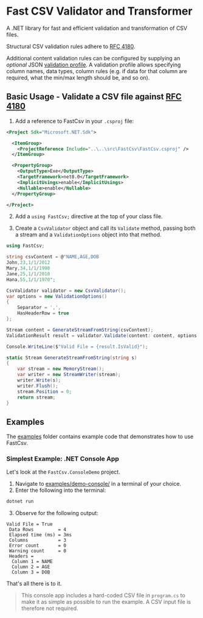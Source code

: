 # Fast CSV Validator and Transformer

A .NET library for fast and efficient validation and transformation of CSV files. 

Structural CSV validation rules adhere to [RFC 4180](https://www.rfc-editor.org/rfc/rfc4180). 

Additional content validation rules can be configured by supplying an *optional* JSON [validation profile](validator-config-schema.json). A validation profile allows specifying column names, data types, column rules (e.g. if data for that column are required, what the min/max length should be, and so on). 

## Basic Usage - Validate a CSV file against [RFC 4180](https://www.rfc-editor.org/rfc/rfc4180)

1. Add a reference to FastCsv in your `.csproj` file:

```xml
<Project Sdk="Microsoft.NET.Sdk">

  <ItemGroup>
    <ProjectReference Include="..\..\src\FastCsv\FastCsv.csproj" />
  </ItemGroup>

  <PropertyGroup>
    <OutputType>Exe</OutputType>
    <TargetFramework>net8.0</TargetFramework>
    <ImplicitUsings>enable</ImplicitUsings>
    <Nullable>enable</Nullable>
  </PropertyGroup>

</Project>
```

2. Add a `using FastCsv;` directive at the top of your class file.

3. Create a `CsvValidator` object and call its `Validate` method, passing both a stream and a `ValidationOptions` object into that method.

```cs
using FastCsv;

string csvContent = @"NAME,AGE,DOB
John,23,1/1/2012
Mary,34,1/1/1990
Jane,25,1/1/2010
Hana,55,1/1/1970";

CsvValidator validator = new CsvValidator();
var options = new ValidationOptions()
{
    Separator = ',',
    HasHeaderRow = true
};

Stream content = GenerateStreamFromString(csvContent);
ValidationResult result = validator.Validate(content: content, options: options);

Console.WriteLine($"Valid File = {result.IsValid}");

static Stream GenerateStreamFromString(string s)
{
    var stream = new MemoryStream();
    var writer = new StreamWriter(stream);
    writer.Write(s);
    writer.Flush();
    stream.Position = 0;
    return stream;
}
```

## Examples

The [examples](/examples/) folder contains example code that demonstrates how to use FastCsv.

### Simplest Example: .NET Console App

Let's look at the `FastCsv.ConsoleDemo` project. 

1. Navigate to [examples/demo-console/](examples/demo-console/) in a terminal of your choice. 
1. Enter the following into the terminal:

```bash
dotnet run
```

3. Observe for the following output:

```
Valid File = True
 Data Rows         = 4
 Elapsed time (ms) = 3ms
 Columns           = 3
 Error count       = 0
 Warning count     = 0
 Headers = 
  Column 1 = NAME
  Column 2 = AGE
  Column 3 = DOB
```

That's all there is to it.

> This console app includes a hard-coded CSV file in `program.cs` to make it as simple as possible to run the example. A CSV input file is therefore not required.
